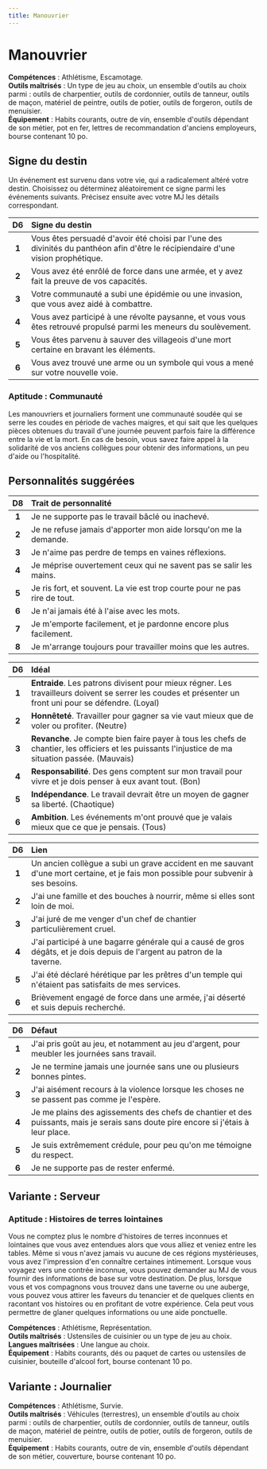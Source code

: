 ```yaml
---
title: Manouvrier
---
```

# Manouvrier
**Compétences** : Athlétisme, Escamotage.  
**Outils maîtrisés** : Un type de jeu au choix, un ensemble d'outils au choix parmi : outils de charpentier, outils de cordonnier, outils de tanneur, outils de maçon, matériel de peintre, outils de potier, outils de forgeron, outils de menuisier.  
**Équipement** : Habits courants, outre de vin, ensemble d'outils dépendant de son métier, pot en fer, lettres de recommandation d'anciens employeurs, bourse contenant 10 po.

## Signe du destin
Un événement est survenu dans votre vie, qui a radicalement altéré votre destin. Choisissez ou déterminez aléatoirement ce signe parmi les événements suivants. Précisez ensuite avec votre MJ les détails correspondant.

| D6 | Signe du destin |
|:-:|:-|
| **1** | Vous êtes persuadé d'avoir été choisi par l'une des divinités du panthéon afin d'être le récipiendaire d'une vision prophétique. |
| **2** | Vous avez été enrôlé de force dans une armée, et y avez fait la preuve de vos capacités. |
| **3** | Votre communauté a subi une épidémie ou une invasion, que vous avez aidé à combattre. |
| **4** | Vous avez participé à une révolte paysanne, et vous vous êtes retrouvé propulsé parmi les meneurs du soulèvement. |
| **5** | Vous êtes parvenu à sauver des villageois d'une mort certaine en bravant les éléments. |
| **6** | Vous avez trouvé une arme ou un symbole qui vous a mené sur votre nouvelle voie. |

### Aptitude : Communauté
Les manouvriers et journaliers forment une communauté soudée qui se serre les coudes en période de vaches maigres, et qui sait que les quelques pièces obtenues du travail d'une journée peuvent parfois faire la différence entre la vie et la mort. En cas de besoin, vous savez faire appel à la solidarité de vos anciens collègues pour obtenir des informations, un peu d'aide ou l'hospitalité.

## Personnalités suggérées

| D8 | Trait de personnalité |
|:-:|:-|
| **1** | Je ne supporte pas le travail bâclé ou inachevé. |
| **2** | Je ne refuse jamais d'apporter mon aide lorsqu'on me la demande. |
| **3** | Je n'aime pas perdre de temps en vaines réflexions. |
| **4** | Je méprise ouvertement ceux qui ne savent pas se salir les mains. |
| **5** | Je ris fort, et souvent. La vie est trop courte pour ne pas rire de tout. |
| **6** | Je n'ai jamais été à l'aise avec les mots. |
| **7** | Je m'emporte facilement, et je pardonne encore plus facilement. |
| **8** | Je m'arrange toujours pour travailler moins que les autres. |


| D6 | Idéal |
|:-:|:-|
| **1** | **Entraide**. Les patrons divisent pour mieux régner. Les travailleurs doivent se serrer les coudes et présenter un front uni pour se défendre. (Loyal) |
| **2** | **Honnêteté**. Travailler pour gagner sa vie vaut mieux que de voler ou profiter. (Neutre) |
| **3** | **Revanche**. Je compte bien faire payer à tous les chefs de chantier, les officiers et les puissants l'injustice de ma situation passée. (Mauvais) |
| **4** | **Responsabilité**. Des gens comptent sur mon travail pour vivre et je dois penser à eux avant tout. (Bon) |
| **5** | **Indépendance**. Le travail devrait être un moyen de gagner sa liberté. (Chaotique) |
| **6** | **Ambition**. Les événements m'ont prouvé que je valais mieux que ce que je pensais. (Tous) |


| D6 | Lien |
|:-:|:-|
| **1** | Un ancien collègue a subi un grave accident en me sauvant d'une mort certaine, et je fais mon possible pour subvenir à ses besoins. |
| **2** | J'ai une famille et des bouches à nourrir, même si elles sont loin de moi. |
| **3** | J'ai juré de me venger d'un chef de chantier particulièrement cruel. |
| **4** | J'ai participé à une bagarre générale qui a causé de gros dégâts, et je dois depuis de l'argent au patron de la taverne. |
| **5** | J'ai été déclaré hérétique par les prêtres d'un temple qui n'étaient pas satisfaits de mes services. |
| **6** | Brièvement engagé de force dans une armée, j'ai déserté et suis depuis recherché. |


| D6 | Défaut |
|:-:|:-|
| **1** | J'ai pris goût au jeu, et notamment au jeu d'argent, pour meubler les journées sans travail. |
| **2** | Je ne termine jamais une journée sans une ou plusieurs bonnes pintes. |
| **3** | J'ai aisément recours à la violence lorsque les choses ne se passent pas comme je l'espère. |
| **4** | Je me plains des agissements des chefs de chantier et des puissants, mais je serais sans doute pire encore si j'étais à leur place. |
| **5** | Je suis extrêmement crédule, pour peu qu'on me témoigne du respect. |
| **6** | Je ne supporte pas de rester enfermé. |

## Variante : Serveur

### Aptitude : Histoires de terres lointaines
Vous ne comptez plus le nombre d'histoires de terres inconnues et lointaines que vous avez entendues alors que vous alliez et veniez entre les tables. Même si vous n'avez jamais vu aucune de ces régions mystérieuses, vous avez l'impression d'en connaître certaines intimement. Lorsque vous voyagez vers une contrée inconnue, vous pouvez demander au MJ de vous fournir des informations de base sur votre destination. De plus, lorsque vous et vos compagnons vous trouvez dans une taverne ou une auberge, vous pouvez vous attirer les faveurs du tenancier et de quelques clients en racontant vos histoires ou en profitant de votre expérience. Cela peut vous permettre de glaner quelques informations ou une aide ponctuelle.

**Compétences** : Athlétisme, Représentation.  
**Outils maîtrisés** : Ustensiles de cuisinier ou un type de jeu au choix.  
**Langues maîtrisées** : Une langue au choix.  
**Équipement** : Habits courants, dés ou paquet de cartes ou ustensiles de cuisinier, bouteille d'alcool fort, bourse contenant 10 po.

## Variante : Journalier

**Compétences** : Athlétisme, Survie.  
**Outils maîtrisés** : Véhicules (terrestres), un ensemble d'outils au choix parmi : outils de charpentier, outils de cordonnier, outils de tanneur, outils de maçon, matériel de peintre, outils de potier, outils de forgeron, outils de menuisier.  
**Équipement** : Habits courants, outre de vin, ensemble d'outils dépendant de son métier, couverture, bourse contenant 10 po.
